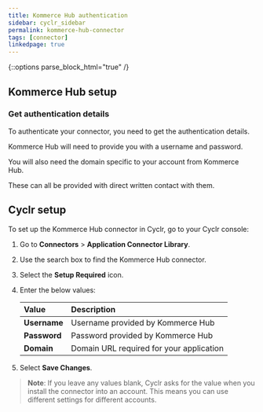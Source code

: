 ```yaml
---
title: Kommerce Hub authentication
sidebar: cyclr_sidebar
permalink: kommerce-hub-connector
tags: [connector]
linkedpage: true
---
```

{::options parse_block_html="true" /}
<section class="card">

## Kommerce Hub setup

### Get authentication details

To authenticate your connector, you need to get the authentication details. 

Kommerce Hub will need to provide you with a username and password.
  
You will also need the domain specific to your account from Kommerce Hub.

These can all be provided with direct written contact with them.

</section>
<section class="card">

## Cyclr setup

To set up the Kommerce Hub connector in Cyclr, go to your Cyclr console:

1. Go to **Connectors** > **Application Connector Library**.

2. Use the search box to find the Kommerce Hub connector.

3. Select the **Setup Required** icon.

4. Enter the below values:

   | **Value**          | **Description**                             |
   | :----------------- | :------------------------------------------ |
   | **Username**       | Username provided by Kommerce Hub           |
   | **Password**       | Password provided by Kommerce Hub           |
   | **Domain**         | Domain URL required for your application    |

5. Select **Save Changes**.

> **Note**: If you leave any values blank, Cyclr asks for the value when you install the connector into an account. This means you can use different settings for different accounts.

</section>

